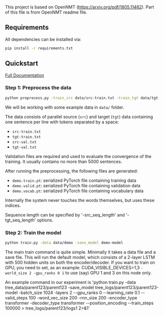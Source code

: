 This project is based on OpenNMT (https://arxiv.org/pdf/1805.11462). Part of this file is from OpenNMT readme file.

## Requirements

All dependencies can be installed via:

```bash
pip install -r requirements.txt
```

## Quickstart

[Full Documentation](http://opennmt.net/OpenNMT-py/)


### Step 1: Preprocess the data

```bash
python preprocess.py -train_src data/src-train.txt -train_tgt data/tgt-train.txt -valid_src data/src-val.txt -valid_tgt data/tgt-val.txt -save_data data/demo
```

We will be working with some example data in `data/` folder.

The data consists of parallel source (`src`) and target (`tgt`) data containing one sentence per line with tokens separated by a space:

* `src-train.txt`
* `tgt-train.txt`
* `src-val.txt`
* `tgt-val.txt`

Validation files are required and used to evaluate the convergence of the training. It usually contains no more than 5000 sentences.


After running the preprocessing, the following files are generated:

* `demo.train.pt`: serialized PyTorch file containing training data
* `demo.valid.pt`: serialized PyTorch file containing validation data
* `demo.vocab.pt`: serialized PyTorch file containing vocabulary data


Internally the system never touches the words themselves, but uses these indices.

Sequence length can be specified by '-src_seq_length' and '-tgt_seq_length' options.

### Step 2: Train the model

```bash
python train.py -data data/demo -save_model demo-model
```

The main train command is quite simple. Minimally it takes a data file
and a save file.  This will run the default model, which consists of a
2-layer LSTM with 500 hidden units on both the encoder/decoder.
If you want to train on GPU, you need to set, as an example:
CUDA_VISIBLE_DEVICES=1,3
`-world_size 2 -gpu_ranks 0 1` to use (say) GPU 1 and 3 on this node only.

An example command in our experiment is 'python train.py -data tree_data/parent123/parent123 -save_model tree_logs/parent123/parent123-model -batch_size 1024 -layers 2 --gpu_ranks 0 --learning_rate 0.1 --valid_steps 100 -word_vec_size 200 -rnn_size 200 -encoder_type transformer -decoder_type transformer --position_encoding --train_steps 100000 > tree_logs/parent123/logs1 2>&1'


